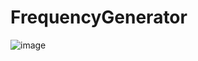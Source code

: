 # FrequencyGenerator

![image](https://user-images.githubusercontent.com/85949077/200790471-f19998fb-e9d2-409d-8d47-6048a8c3cf27.png)
